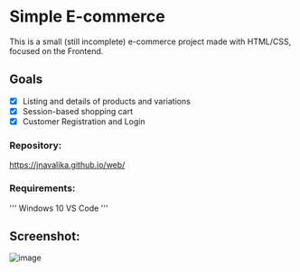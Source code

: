 
# Simple E-commerce

This is a small (still incomplete) e-commerce project made with HTML/CSS, focused on the Frontend.

## Goals

- [x]  Listing and details of products and variations
- [x]  Session-based shopping cart
- [x]  Customer Registration and Login

### Repository:

https://jnavalika.github.io/web/

### Requirements:
'''
Windows 10
VS Code
'''
## Screenshot:
![image](https://user-images.githubusercontent.com/88698720/162589993-c0a8b79f-b435-4b7c-875e-923dfb708f34.png)
